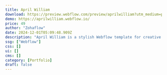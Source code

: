 ```yaml
---
title: April William
download: https://preview.webflow.com/preview/aprilwilliam?utm_medium=preview_link&utm_source=designer&utm_content=aprilwilliam&preview=ffd0245a1123664cc80a23173c07ed9f&workflow=sitePreview
demo: https://aprilwilliam.webflow.io/
price: 49
author: "Zohaflow"
date: 2024-12-01T05:09:48.909Z
description: "April William is a stylish Webflow template for creative professionals to showcase their portfolios. It features a modern design, fully responsive layouts, and seamless animations. Perfect for artists, designers, or creative professional."
ssg: ["Webflow"]
css: []
ui: []
cms: []
category: [Portfolio]
draft: false
---
```

